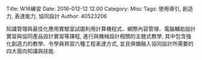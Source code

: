 Title: W16練習
Date: 2016-012-12 12:00
Category: Misc
Tags: 使用導引, 創造力, 表達能力, 協同設計
Author: 40523206

知識管理與最佳化應用實驗室試圖利用計算機程式、網際內容管理、電腦輔助設計實習與協同產品設計實習等課程, 進行與機械設計相關的主題式教學, 其中包含強化創造力的教學、令學員熟習六種工程表達方式, 並且俱備融入協同設計所需要的四大面向知識與技能.

<!-- PELICAN_END_SUMMARY -->